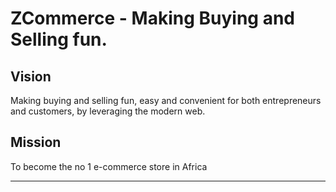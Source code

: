 ZCommerce - Making Buying and Selling fun.
=======

## Vision
Making buying and selling fun, easy and convenient for both entrepreneurs and customers, by leveraging the modern web.

## Mission
To become the no 1 e-commerce store in Africa 

---

